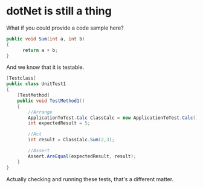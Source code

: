 # dotNet is still a thing

What if you could provide a code sample here?

```cs
public void Sum(int a, int b)
{
      return a + b;
}
```

And we know that it is testable.

```csharp
[Testclass]
public class UnitTest1
{
    [TestMethod]
    public void TestMethod1()
    {
        //Arrange
        ApplicationToTest.Calc ClassCalc = new ApplicationToTest.Calc();
        int expectedResult = 5;

        //Act
        int result = ClassCalc.Sum(2,3);

        //Assert
        Assert.AreEqual(expectedResult, result);
    }
}
```

Actually checking and running these tests, that's a different matter.
